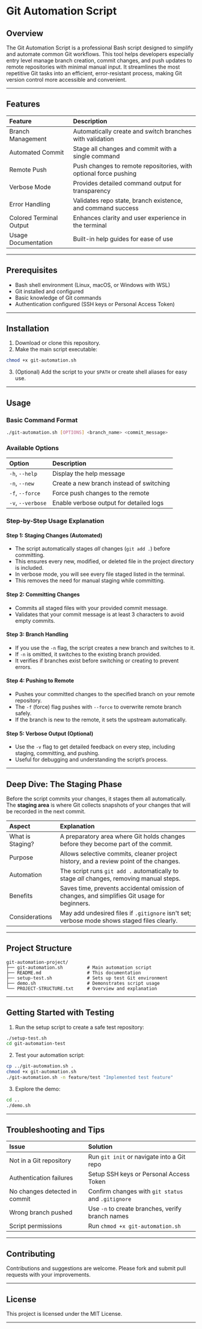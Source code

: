 
# Git Automation Script

## Overview

The Git Automation Script is a professional Bash script designed to simplify and automate common Git workflows. This tool helps developers especially entry level manage branch creation, commit changes, and push updates to remote repositories with minimal manual input. It streamlines the most repetitive Git tasks into an efficient, error-resistant process, making Git version control more accessible and convenient.

***

## Features

| Feature | Description |
| :-- | :-- |
| Branch Management | Automatically create and switch branches with validation |
| Automated Commit | Stage all changes and commit with a single command |
| Remote Push | Push changes to remote repositories, with optional force pushing |
| Verbose Mode | Provides detailed command output for transparency |
| Error Handling | Validates repo state, branch existence, and command success |
| Colored Terminal Output | Enhances clarity and user experience in the terminal |
| Usage Documentation | Built-in help guides for ease of use |


***

## Prerequisites

- Bash shell environment (Linux, macOS, or Windows with WSL)
- Git installed and configured
- Basic knowledge of Git commands
- Authentication configured (SSH keys or Personal Access Token)

***

## Installation

1. Download or clone this repository.
2. Make the main script executable:
```bash
chmod +x git-automation.sh
```

3. (Optional) Add the script to your `$PATH` or create shell aliases for easy use.

***

## Usage

### Basic Command Format

```bash
./git-automation.sh [OPTIONS] <branch_name> <commit_message>
```


### Available Options

| Option | Description |
| :-- | :-- |
| `-h`, `--help` | Display the help message |
| `-n`, `--new` | Create a new branch instead of switching |
| `-f`, `--force` | Force push changes to the remote |
| `-v`, `--verbose` | Enable verbose output for detailed logs |

### Step-by-Step Usage Explanation

#### Step 1: Staging Changes (Automated)

- The script automatically stages *all* changes (`git add .`) before committing.
- This ensures every new, modified, or deleted file in the project directory is included.
- In verbose mode, you will see every file staged listed in the terminal.
- This removes the need for manual staging while committing.


#### Step 2: Committing Changes

- Commits all staged files with your provided commit message.
- Validates that your commit message is at least 3 characters to avoid empty commits.


#### Step 3: Branch Handling

- If you use the `-n` flag, the script creates a new branch and switches to it.
- If `-n` is omitted, it switches to the existing branch provided.
- It verifies if branches exist before switching or creating to prevent errors.


#### Step 4: Pushing to Remote

- Pushes your committed changes to the specified branch on your remote repository.
- The `-f` (force) flag pushes with `--force` to overwrite remote branch safely.
- If the branch is new to the remote, it sets the upstream automatically.


#### Step 5: Verbose Output (Optional)

- Use the `-v` flag to get detailed feedback on every step, including staging, committing, and pushing.
- Useful for debugging and understanding the script’s process.

***

## Deep Dive: The Staging Phase

Before the script commits your changes, it stages them all automatically. The **staging area** is where Git collects snapshots of your changes that will be recorded in the next commit.


| Aspect | Explanation |
| :-- | :-- |
| What is Staging? | A preparatory area where Git holds changes before they become part of the commit. |
| Purpose | Allows selective commits, cleaner project history, and a review point of the changes. |
| Automation | The script runs `git add .` automatically to stage *all* changes, removing manual steps. |
| Benefits | Saves time, prevents accidental omission of changes, and simplifies Git usage for beginners. |
| Considerations | May add undesired files if `.gitignore` isn't set; verbose mode shows staged files clearly. |


***

## Project Structure

```plaintext
git-automation-project/
├── git-automation.sh         # Main automation script
├── README.md                 # This documentation
├── setup-test.sh             # Sets up test Git environment
├── demo.sh                   # Demonstrates script usage
└── PROJECT-STRUCTURE.txt     # Overview and explanation
```


***

## Getting Started with Testing

1. Run the setup script to create a safe test repository:
```bash
./setup-test.sh
cd git-automation-test
```

2. Test your automation script:
```bash
cp ../git-automation.sh .
chmod +x git-automation.sh
./git-automation.sh -n feature/test "Implemented test feature"
```

3. Explore the demo:
```bash
cd ..
./demo.sh
```


***

## Troubleshooting and Tips

| Issue | Solution |
| :-- | :-- |
| Not in a Git repository | Run `git init` or navigate into a Git repo |
| Authentication failures | Setup SSH keys or Personal Access Token |
| No changes detected in commit | Confirm changes with `git status` and `.gitignore` |
| Wrong branch pushed | Use `-n` to create branches, verify branch names |
| Script permissions | Run `chmod +x git-automation.sh` |


***

## Contributing

Contributions and suggestions are welcome. Please fork and submit pull requests with your improvements.

***

## License

This project is licensed under the MIT License.


***


